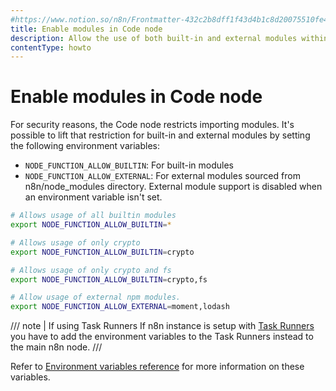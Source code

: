 ```yaml
---
#https://www.notion.so/n8n/Frontmatter-432c2b8dff1f43d4b1c8d20075510fe4
title: Enable modules in Code node
description: Allow the use of both built-in and external modules within the Code node.
contentType: howto
---
```


# Enable modules in Code node

For security reasons, the Code node restricts importing modules. It's possible to lift that restriction for built-in and external modules by setting the following environment variables:

- `NODE_FUNCTION_ALLOW_BUILTIN`: For built-in modules
- `NODE_FUNCTION_ALLOW_EXTERNAL`: For external modules sourced from n8n/node_modules directory. External module support is disabled when an environment variable isn't set.

```bash
# Allows usage of all builtin modules
export NODE_FUNCTION_ALLOW_BUILTIN=*

# Allows usage of only crypto
export NODE_FUNCTION_ALLOW_BUILTIN=crypto

# Allows usage of only crypto and fs
export NODE_FUNCTION_ALLOW_BUILTIN=crypto,fs

# Allow usage of external npm modules.
export NODE_FUNCTION_ALLOW_EXTERNAL=moment,lodash
```
/// note | If using Task Runners
If n8n instance is setup with [Task Runners](/hosting/configuration/task-runners.md) you have to add the environment variables to the Task Runners instead to the main n8n node.
///

Refer to [Environment variables reference](/hosting/configuration/environment-variables/nodes.md) for more information on these variables.
